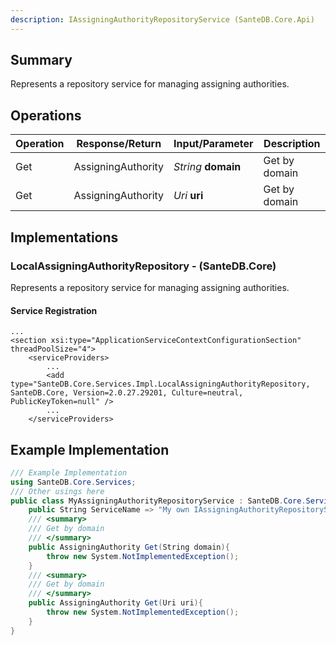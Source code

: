 ```yaml
---
description: IAssigningAuthorityRepositoryService (SanteDB.Core.Api)
---
```


## Summary
Represents a repository service for managing assigning authorities.

## Operations

|Operation|Response/Return|Input/Parameter|Description|
|-|-|-|-|
|Get|AssigningAuthority|*String* **domain**|Get by domain|
|Get|AssigningAuthority|*Uri* **uri**|Get by domain|

## Implementations


### LocalAssigningAuthorityRepository - (SanteDB.Core)
Represents a repository service for managing assigning authorities.

#### Service Registration
```markup
...
<section xsi:type="ApplicationServiceContextConfigurationSection" threadPoolSize="4">
	<serviceProviders>
		...
		<add type="SanteDB.Core.Services.Impl.LocalAssigningAuthorityRepository, SanteDB.Core, Version=2.0.27.29201, Culture=neutral, PublicKeyToken=null" />
		...
	</serviceProviders>
```
## Example Implementation
```csharp
/// Example Implementation
using SanteDB.Core.Services;
/// Other usings here
public class MyAssigningAuthorityRepositoryService : SanteDB.Core.Services.IAssigningAuthorityRepositoryService { 
	public String ServiceName => "My own IAssigningAuthorityRepositoryService service";
	/// <summary>
	/// Get by domain
	/// </summary>
	public AssigningAuthority Get(String domain){
		throw new System.NotImplementedException();
	}
	/// <summary>
	/// Get by domain
	/// </summary>
	public AssigningAuthority Get(Uri uri){
		throw new System.NotImplementedException();
	}
}
```
